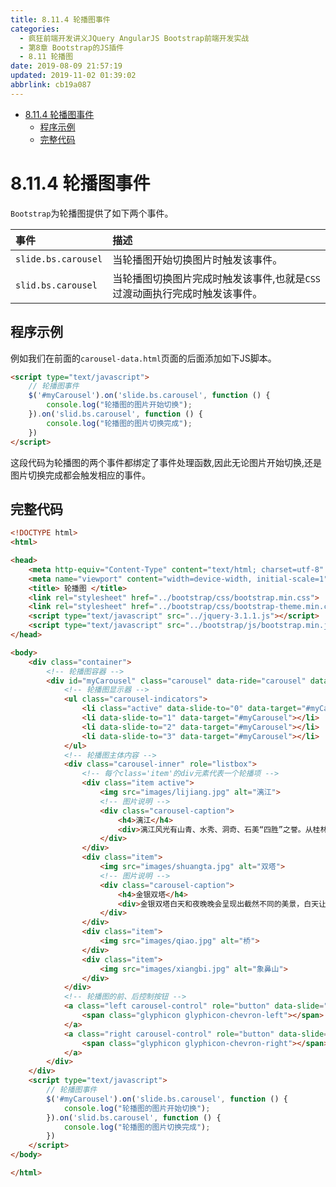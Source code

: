 ```yaml
---
title: 8.11.4 轮播图事件
categories: 
  - 疯狂前端开发讲义JQuery AngularJS Bootstrap前端开发实战
  - 第8章 Bootstrap的JS插件
  - 8.11 轮播图
date: 2019-08-09 21:57:19
updated: 2019-11-02 01:39:02
abbrlink: cb19a087
---
```

- [8.11.4 轮播图事件](/ReadingNotes/cb19a087/#8-11-4-轮播图事件)
    - [程序示例](/ReadingNotes/cb19a087/#程序示例)
    - [完整代码](/ReadingNotes/cb19a087/#完整代码)

<!--more-->
<script src="https://cdn.bootcss.com/jquery/3.4.0/jquery.slim.min.js"></script>
<script>$(document).ready(function () {$(".post-body > ul:nth-child(1)").hide();});</script>

<!--end-->
<!--SSTStart-->
# 8.11.4 轮播图事件 #
`Bootstrap`为轮播图提供了如下两个事件。

|事件|描述|
|:---|:---|
|`slide.bs.carousel`|当轮播图开始切换图片时触发该事件。|
|`slid.bs.carousel`|当轮播图切换图片完成时触发该事件,也就是`CSS`过渡动画执行完成时触发该事件。|
## 程序示例 ##
例如我们在前面的`carousel-data.html`页面的后面添加如下JS脚本。
```html
<script type="text/javascript">
	// 轮播图事件
	$('#myCarousel').on('slide.bs.carousel', function () {
		console.log("轮播图的图片开始切换");
	}).on('slid.bs.carousel', function () {
		console.log("轮播图的图片切换完成");
	})
</script>
```
这段代码为轮播图的两个事件都绑定了事件处理函数,因此无论图片开始切换,还是图片切换完成都会触发相应的事件。
<!--SSTStop-->
## 完整代码 ##
```html
<!DOCTYPE html>
<html>

<head>
	<meta http-equiv="Content-Type" content="text/html; charset=utf-8" />
	<meta name="viewport" content="width=device-width, initial-scale=1">
	<title> 轮播图 </title>
	<link rel="stylesheet" href="../bootstrap/css/bootstrap.min.css">
	<link rel="stylesheet" href="../bootstrap/css/bootstrap-theme.min.css">
	<script type="text/javascript" src="../jquery-3.1.1.js"></script>
	<script type="text/javascript" src="../bootstrap/js/bootstrap.min.js"></script>
</head>

<body>
	<div class="container">
		<!-- 轮播图容器 -->
		<div id="myCarousel" class="carousel" data-ride="carousel" data-interval="1000" data-pause='hover'>
			<!-- 轮播图显示器 -->
			<ul class="carousel-indicators">
				<li class="active" data-slide-to="0" data-target="#myCarousel"></li>
				<li data-slide-to="1" data-target="#myCarousel"></li>
				<li data-slide-to="2" data-target="#myCarousel"></li>
				<li data-slide-to="3" data-target="#myCarousel"></li>
			</ul>
			<!-- 轮播图主体内容 -->
			<div class="carousel-inner" role="listbox">
				<!-- 每个class='item'的div元素代表一个轮播项 -->
				<div class="item active">
					<img src="images/lijiang.jpg" alt="漓江">
					<!-- 图片说明 -->
					<div class="carousel-caption">
						<h4>漓江</h4>
						<div>漓江风光有山青、水秀、洞奇、石美“四胜”之誉。从桂林至阳朔的83公里漓江河段，集中了桂林山水的精华，令人有“舟行碧波上，人在画中游”之感。</div>
					</div>
				</div>
				<div class="item">
					<img src="images/shuangta.jpg" alt="双塔">
					<!-- 图片说明 -->
					<div class="carousel-caption">
						<h4>金银双塔</h4>
						<div>金银双塔白天和夜晚晚会呈现出截然不同的美景，白天让人觉得庄严、肃穆，而当夜幕降临，在灯光的映照下，则给人以亲切温馨的感觉。</div>
					</div>
				</div>
				<div class="item">
					<img src="images/qiao.jpg" alt="桥">
				</div>
				<div class="item">
					<img src="images/xiangbi.jpg" alt="象鼻山">
				</div>
			</div>
			<!-- 轮播图的前、后控制按钮 -->
			<a class="left carousel-control" role="button" data-slide="prev" href="#myCarousel">
				<span class="glyphicon glyphicon-chevron-left"></span>
			</a>
			<a class="right carousel-control" role="button" data-slide="next" href="#myCarousel">
				<span class="glyphicon glyphicon-chevron-right"></span>
			</a>
		</div>
	</div>
	<script type="text/javascript">
		// 轮播图事件
		$('#myCarousel').on('slide.bs.carousel', function () {
			console.log("轮播图的图片开始切换");
		}).on('slid.bs.carousel', function () {
			console.log("轮播图的图片切换完成");
		})
	</script>
</body>

</html>
```

